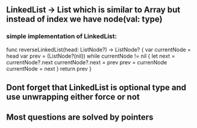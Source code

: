 ## LinkedList -> List which is similar to Array but instead of index we have node(val: type)

### simple implementation of LinkedList:

func reverseLinkedList(head: ListNode?) -> ListNode? {
	var currentNode = head
	 var prev = (ListNode?(nil))
	 while currentNode != nil {
		let next = currentNode?.next
		currentNode?.next = prev
		prev = currenNode
		currentNode = next
	  }
	 return prev
}

## Dont forget that LinkedList is optional type and use unwrapping either force or not 

## Most questions are  solved by pointers
